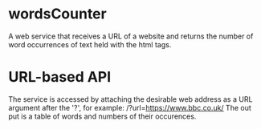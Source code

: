 # wordsCounter 
A web service that receives a URL of a website and returns the number of word occurrences of text held with the html tags.
# URL-based API
The service is accessed by attaching the desirable web address as a URL argument after the '?', for example: /?url=https://www.bbc.co.uk/
The out put is a table of words and numbers of their occurences.
